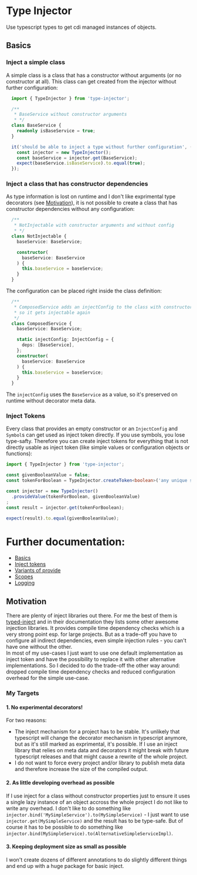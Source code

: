 # Type Injector
Use typescript types to get cdi managed instances of objects.

## Basics
### Inject a simple class
A simple class is a class that has a constructor without arguments (or no constructor at all). This class can get created from the injector without further configuration:
```typescript
  import { TypeInjector } from 'type-injector';

  /**
   * BaseService without constructor arguments
   * */
  class BaseService {
    readonly isBaseService = true;
  }

  it('should be able to inject a type without further configuration', () => {
    const injector = new TypeInjector();
    const baseService = injector.get(BaseService);
    expect(baseService.isBaseService).to.equal(true);
  });
```
### Inject a class that has constructor dependencies
As type information is lost on runtime and I don't like exprimental type decorators (see [Motivation](#Motivation)), it is not possible to create a class that has constructor dependencies without any configuration:
```typescript
  /**
   * NotInjectable with constructor arguments and without config
   * */
  class NotInjectable {
    baseService: BaseService;

    constructor(
      baseService: BaseService
    ) {
      this.baseService = baseService;
    }
  }
``` 
The configuration can be placed right inside the class definition:
```typescript
  /**
   * ComposedService adds an injectConfig to the class with constructor arguments
   * so it gets injectable again
   */
  class ComposedService {
    baseService: BaseService;

    static injectConfig: InjectConfig = {
      deps: [BaseService],
    };
    constructor(
      baseService: BaseService
    ) {
      this.baseService = baseService;
    }
  }
```
The ```injectConfig``` uses the ```BaseService``` as a value, so it's preserved on runtime without decorator meta data.

### Inject Tokens
Every class that provides an empty constructor or an ```InjectConfig``` and ```Symbol```s can get used as inject token directly. If you use symbols, you lose type-safty. Therefore you can create inject tokens for everything that is not directly usable as inject token (like simple values or configuration objects or functions):
```typescript
import { TypeInjector } from 'type-injector';

const givenBooleanValue = false;
const tokenForBoolean = TypeInjector.createToken<boolean>('any unique string');

const injector = new TypeInjector()
  .provideValue(tokenForBoolean, givenBooleanValue)
;
const result = injector.get(tokenForBoolean);

expect(result).to.equal(givenBooleanValue);
```
# Further documentation:
* [Basics](./src/type-injector-0-basics.spec.ts)
* [Inject tokens](./src/type-injector-1-inject-token.spec.ts)
* [Variants of provide](./src/type-injector-2-provide-variants.spec.ts)
* [Scopes](./src/type-injector-3-scopes.spec.ts)
* [Logging](./src/logger.spec.ts)

## Motivation
There are plenty of inject libraries out there. For me the best of them is [typed-inject](https://github.com/nicojs/typed-inject) and in their documentation they lists some other awesome injection libraries. It provides compile time dependency checks which is a very strong point esp. for large projects. But as a trade-off you have to configure all indirect dependencies, even simple injection rules - you can't have one without the other.  
In most of my use-cases I just want to use one default implementation as inject token and have the possibility to replace it with other alternative implementations. So I decided to do the trade-off the other way around: dropped compile time dependency checks and reduced configuration overhead for the simple use-case.

### My Targets
#### 1. No experimental decorators!
For two reasons:
* The inject mechanism for a project has to be stable. It's unlikely that typescript will change the decorator mechanism in typescript anymore, but as it's still marked as exprimental, it's possible. If I use an inject library that relies on meta data and decorators it might break with future typescript releases and that might cause a rewrite of the whole project.
* I do not want to force every project and/or library to publish meta data and therefore increase the size of the compiled output.
#### 2. As little developing overhead as possible
If I use inject for a class without constructor properties just to ensure it uses a single lazy instance of an object accross the whole project I do not like to write any overhead. I don't like to do something like ```injector.bind('MySimpleService').to(MySimpleService)``` - I just want to use ```injector.get(MySimpleService)``` and the result has to be type-safe. But of course it has to be possible to do something like ```injector.bind(MySimpleService).to(AlternativeSimpleServiceImpl)```.
#### 3. Keeping deployment size as small as possible
I won't create dozens of different annotations to do slightly different things and end up with a huge package for basic inject.